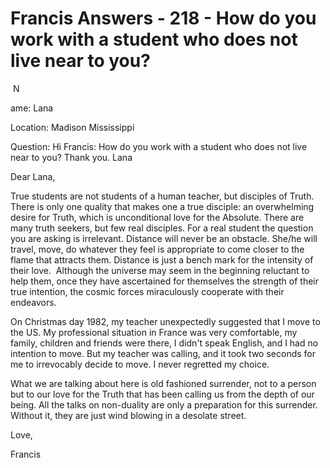 # Francis Answers - 218 - How do you work with a student who does not live near to you? 

 N

ame: Lana 

Location: Madison Mississippi 

Question: Hi Francis: How do you work with a student who does not live near to you? Thank you. Lana

Dear Lana,

True students are not students of a human teacher, but disciples of Truth. There is only one quality that makes one a true disciple: an overwhelming desire for Truth, which is unconditional love for the Absolute. There are many truth seekers, but few real disciples. For a real student the question you are asking is irrelevant. Distance will never be an obstacle. She/he will travel, move, do whatever they feel is appropriate to come closer to the flame that attracts them. Distance is just a bench mark for the intensity of their love.  Although the universe may seem in the beginning reluctant to help them, once they have ascertained for themselves the strength of their true intention, the cosmic forces miraculously cooperate with their endeavors.

On Christmas day 1982, my teacher unexpectedly suggested that I move to the US. My professional situation in France was very comfortable, my family, children and friends were there, I didn't speak English, and I had no intention to move. But my teacher was calling, and it took two seconds for me to irrevocably decide to move. I never regretted my choice.

What we are talking about here is old fashioned surrender, not to a person but to our love for the Truth that has been calling us from the depth of our being. All the talks on non-duality are only a preparation for this surrender. Without it, they are just wind blowing in a desolate street.

Love,

Francis

